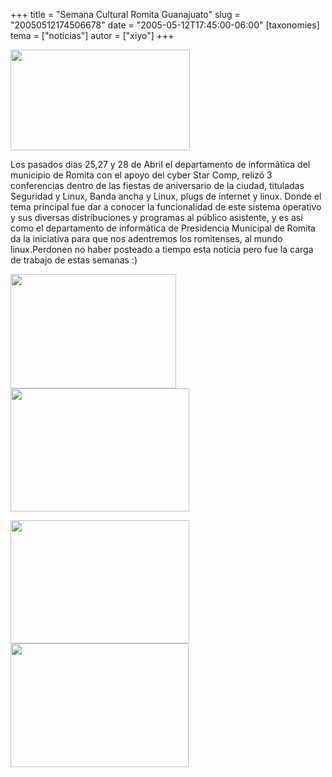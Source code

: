 +++
title = "Semana Cultural Romita Guanajuato"
slug = "20050512174506678"
date = "2005-05-12T17:45:00-06:00"
[taxonomies]
tema = ["noticias"]
autor = ["xiyo"]
+++

<img src="http://glib.org.mx/images/articles/20050512174506678_1.JPG"
width="287" height="161" />

Los pasados dias 25,27 y 28 de Abril el departamento de informática del
municipio de Romita con el apoyo del cyber Star Comp, relizó 3
conferencias dentro de las fiestas de aniversario de la ciudad,
tituladas Seguridad y Linux, Banda ancha y Linux, plugs de internet y
linux. Donde el tema principal fue dar a conocer la funcionalidad de
este sistema operativo y sus diversas distribuciones y programas al
público asistente, y es así como el departamento de informática de
Presidencia Municipal de Romita da la iniciativa para que nos adentremos
los romitenses, al mundo linux.Perdonen no haber posteado a tiempo esta
noticia pero fue la carga de trabajo de estas semanas :)

<!-- more -->
  
<img src="http://glib.org.mx/images/articles/20050512174506678_2.JPG"
width="265" height="183" />  
<img src="http://glib.org.mx/images/articles/20050512174506678_3.JPG"
width="286" height="197" />  
  
<img src="http://glib.org.mx/images/articles/20050512174506678_4.JPG"
width="286" height="197" />  
<img src="http://glib.org.mx/images/articles/20050512174506678_5.JPG"
width="285" height="198" />

